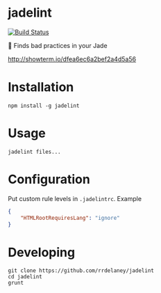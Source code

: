 # jadelint

[![Build Status](https://travis-ci.org/rrdelaney/jadelint.svg?branch=master)](https://travis-ci.org/rrdelaney/jadelint)

:whale:
Finds bad practices in your Jade

http://showterm.io/dfea6ec6a2bef2a4d5a56

# Installation

```
npm install -g jadelint
```

# Usage

```
jadelint files...
```

# Configuration

Put custom rule levels in `.jadelintrc`. Example
```json
{
    "HTMLRootRequiresLang": "ignore"
}
```

# Developing

```
git clone https://github.com/rrdelaney/jadelint
cd jadelint
grunt
```
